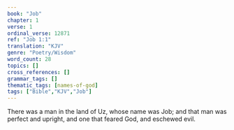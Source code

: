 ```yaml
---
book: "Job"
chapter: 1
verse: 1
ordinal_verse: 12871
ref: "Job 1:1"
translation: "KJV"
genre: "Poetry/Wisdom"
word_count: 28
topics: []
cross_references: []
grammar_tags: []
thematic_tags: [names-of-god]
tags: ["Bible","KJV","Job"]
---
```

There was a man in the land of Uz, whose name was Job; and that man was perfect and upright, and one that feared God, and eschewed evil.
